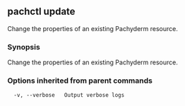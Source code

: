 ## pachctl update

Change the properties of an existing Pachyderm resource.

### Synopsis


Change the properties of an existing Pachyderm resource.

### Options inherited from parent commands

```
  -v, --verbose   Output verbose logs
```

